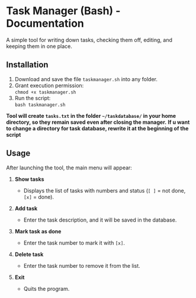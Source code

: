 # Task Manager (Bash) - Documentation

A simple tool for writing down tasks, checking them off, editing, and keeping them in one place.

## Installation

1. Download and save the file `taskmanager.sh` into any folder.  
2. Grant execution permission:  
   `chmod +x taskmanager.sh`  
3. Run the script:  
   `bash taskmanager.sh`

**Tool will create `tasks.txt` in the folder `~/taskdatabase/` in your home directory, so they remain saved even after closing the manager.** 
**If u want to change a directory for task database, rewrite it at the beginning of the script**

## Usage

After launching the tool, the main menu will appear:

1. **Show tasks**     
   - Displays the list of tasks with numbers and status (`[ ]` = not done, `[x]` = done).

2. **Add task**  
   - Enter the task description, and it will be saved in the database.

3. **Mark task as done**  
   - Enter the task number to mark it with `[x]`.

4. **Delete task**  
   - Enter the task number to remove it from the list.

5. **Exit**  
   - Quits the program.
